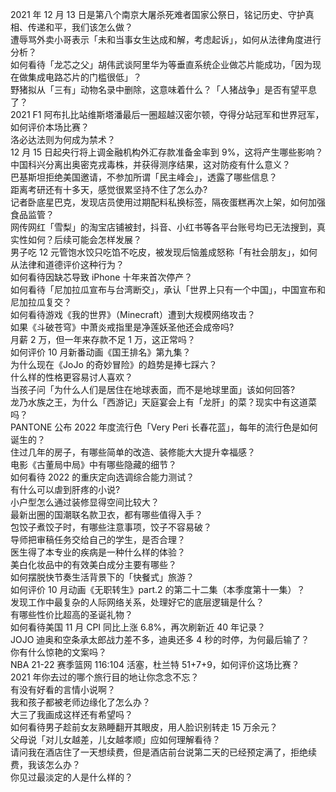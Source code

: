 2021 年 12 月 13 日是第八个南京大屠杀死难者国家公祭日，铭记历史、守护真相、传递和平，我们该怎么做？  
遭辱骂外卖小哥表示「未和当事女生达成和解，考虑起诉」，如何从法律角度进行分析？  
如何看待「龙芯之父」胡伟武谈阿里华为等垂直系统企业做芯片能成功，「因为现在做集成电路芯片的门槛很低」？  
野猪拟从「三有」动物名录中删除，这意味着什么？「人猪战争」是否有望平息了？  
2021 F1 阿布扎比站维斯塔潘最后一圈超越汉密尔顿，夺得分站冠军和世界冠军，如何评价本场比赛？  
洛必达法则为何成为禁术？  
12 月 15 日起央行将上调金融机构外汇存款准备金率到 9%，这将产生哪些影响？  
中国科兴分离出奥密克戎毒株，并获得测序结果，这对防疫有什么意义？  
巴基斯坦拒绝美国邀请，不参加所谓「民主峰会」，透露了哪些信息？  
距离考研还有十多天，感觉很累坚持不住了怎么办?  
记者卧底星巴克，发现店员使用过期配料私换标签，隔夜蛋糕再次上架，如何加强食品监管？  
网传网红「雪梨」的淘宝店铺被封，抖音、小红书等各平台账号均已无法搜到，真实性如何？后续可能会怎样发展？  
男子吃 12 元管饱水饺只吃馅不吃皮，被发现后恼羞成怒称「有社会朋友」，如何从法律和道德评价这种行为？  
如何看待因缺芯导致 iPhone 十年来首次停产？  
如何看待「尼加拉瓜宣布与台湾断交」，承认「世界上只有一个中国」，中国宣布和尼加拉瓜复交？  
如何看待游戏《我的世界》（Minecraft）遭到大规模网络攻击？  
如果《斗破苍穹》中萧炎戒指里是净莲妖圣他还会成帝吗?  
月薪  2 万，但一年来存款不足 1 万，这正常吗？  
如何评价 10 月新番动画《国王排名》第九集？  
为什么现在《JoJo 的奇妙冒险》的趋势是捧七踩六？  
什么样的性格更容易讨人喜欢？  
当孩子问「为什么人们是居住在地球表面，而不是地球里面」该如何回答?  
龙乃水族之王，为什么「西游记」天庭宴会上有「龙肝」的菜？现实中有这道菜吗？  
PANTONE 公布 2022 年度流行色「Very Peri 长春花蓝」，每年的流行色是如何诞生的？  
住过几年的房子，有哪些简单的改造、装修能大大提升幸福感？  
电影《古董局中局》中有哪些隐藏的细节？  
如何看待 2022 的重庆定向选调综合能力测试？  
有什么可以虐到肝疼的小说?  
小户型怎么通过装修显得空间比较大？  
最新出圈的国潮联名款卫衣，都有哪些值得入手？  
包饺子煮饺子时，有哪些注意事项，饺子不容易破？  
导师把审稿任务交给自己的学生，是否合理？  
医生得了本专业的疾病是一种什么样的体验？  
美白化妆品中的有效美白成分主要有哪些？  
如何摆脱快节奏生活背景下的「快餐式」旅游？  
如何评价 10 月动画《无职转生》part.2 的第二十二集（本季度第十一集）？  
发现工作中最复杂的人际网络关系，处理好它的底层逻辑是什么？  
有哪些性价比超高的圣诞礼物？  
如何看待美国 11 月 CPI 同比上涨 6.8%，再次刷新近 40 年记录？  
JOJO 迪奥和空条承太郎战力差不多，迪奥还多 4 秒的时停，为何最后输了？  
你有什么惊艳的文案吗？  
NBA 21-22 赛季篮网 116:104 活塞，杜兰特 51+7+9，如何评价这场比赛？  
2021 年你去过的哪个旅行目的地让你念念不忘？  
有没有好看的言情小说啊？  
我和孩子都被老师边缘化了怎么办？  
大三了我画成这样还有希望吗？  
如何看待男子趁前女友熟睡翻开其眼皮，用人脸识别转走 15 万余元？  
父母说「对儿女越差，儿女越孝顺」应如何理解看待？  
请问我在酒店住了一天想续费，但是酒店前台说第二天的已经预定满了，拒绝续费，我该怎么办？  
你见过最淡定的人是什么样的？  
